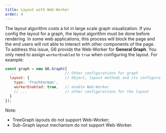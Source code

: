 ```yaml
---
title: Layout with Web-Worker
order: 4
---
```


The layout algorithm costs a lot in large scale graph visualization. If you config the layout for a graph, the layout algorithm must be done before rendering. In some web applications, this process will block the page and the end users will not able to interact with other components of the page. To address this issue, G6 provids the Web-Worker for **General Graph**. You only need to assign `workerEnabled` to `true` when configuring the layout. For example:

```javascript
const graph = new G6.Graph({
  ...                      // Other configurations for graph
  layout: {                // Object, layout methods and its configurations
  	type: 'fruchterman',
    workerEnabled: true,   // enable Web-Worker
    // ...                 // other configurations for the layout
  }
});
```

Note:

- TreeGraph layouts do not support Web-Worker;
- Sub-Graph layout mechanism do not support Web-Worker.
